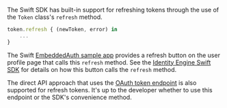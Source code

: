 The Swift SDK has built-in support for refreshing tokens through
the use of the `Token` class's `refresh` method.

```javascript
token.refresh { (newToken, error) in
    ...
}
```

The Swift
[EmbeddedAuth sample app](https://github.com/okta/okta-idx-swift/tree/master/Samples/EmbeddedAuthWithSDKs/EmbeddedAuth)
provides a refresh button on the
user profile page that calls this `refresh` method. See the [Identity Engine Swift SDK](https://github.com/okta/okta-idx-swift) for details on how this button calls the `refresh` method.

The direct API approach that uses the [OAuth token endpoint](#option-2-refresh-the-tokens-with-the-oauth-token-endpoint) is also supported for refresh tokens. It's up to the developer whether to use this endpoint or the SDK's convenience method.
